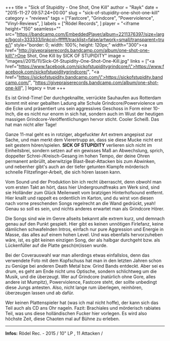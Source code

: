 +++
title = "Sick of Stupidity - One Shot, One Kill"
author = "Rayk"
date = "2015-11-27 09:57:24+00:00"
slug = "sick-of-stupidity-one-shot-one-kill"
category = "reviews"
tags = ["Fastcore", "Grindcore", "Powerviolence", "Vinyl-Reviews", ]
labels = ["Rödel Records", ]
player = "<iframe height=\"150\" seamless=\"\" src=\"https://bandcamp.com/EmbeddedPlayer/album=2211376397/size=large/bgcol=333333/linkcol=ffffff/tracklist=false/artwork=small/transparent=true/\" style=\"border: 0; width: 100%; height: 120px;\" width=\"300\"><a href=\"http://givepraiserecords.bandcamp.com/album/one-shot-one-kill\">One Shot, One Kill by SICK OF STUPIDITY</a></iframe>"
image = "images//2015/11/Sick-Of-Stupidity-One-Shot-One-Kill.jpg"
links = ["<a href=\"https://www.facebook.com/sickofstupiditygrindcore/\">https://www.facebook.com/sickofstupiditygrindcore/</a>", "<a href=\"https://sickofstupidity.bandcamp.com/\">https://sickofstupidity.bandcamp.com/</a>", "https://givepraiserecords.bandcamp.com/album/one-shot-one-kill", ]
legacy = true
+++

Es ist Grind-Time! Der durchgeknallte, verrückte Sauhaufen aus Rotterdam kommt mit einer geballten Ladung alte Schule Grindcore/Powerviolence um die Ecke und präsentiert uns sein aggressives Geschoss in Form einer 10-Inch, die es nicht nur enorm in sich hat, sondern auch im Wust der heutigen massigen Grindcore-Veröffentlichungen hervor sticht. Cooler Scheiß. Das hat man nicht aller Tage!

Ganze 11-mal geht es in rotziger, abgefuckter Art extrem angepisst zur Sache, und man merkt dem Vierertrupp an, dass sie diese Mucke nicht erst seit gestern hören/spielen. **SICK OF STUPIDITY** verlieren sich nicht im Einheitsbrei, sondern setzen auf ein gewisses Maß an Abwechslung, sprich, doppelter Schrei-/Kreisch-Gesang im hohen Tempo, der deine Ohren permanent anbrüllt, aberwitzige Blast-Beat-Attacken bis zum Abwinken, und nebenher gibt's auch an der tiefer getunten Klampfe mörderisch schnelle Flitzefinger-Arbeit, die sich hören lassen kann.

Vom Sound und der Produktion bin ich recht überrascht, denn obwohl man vom ersten Takt an hört, dass hier Undergroundfreaks am Werk sind, sind sie Holländer zum Glück Meilenweit vom bratzigen Hinterhofsound entfernt. Hier knallt und rappelt es ordentlich im Karton, und du wirst von diesen nach vorne preschenden Songs regelrecht an die Wand gedrückt, yeah! Genau so soll es sein, und nichts anderes erwartet man als Grindcore Hörer.

Die Songs sind wie im Genre allseits bekannt alle extrem kurz, und demnach genau auf den Punkt gespielt. Hier gibt es keinen unnötigen Firlefanz, keine dämlichen schwafelnden Intros, einfach nur pure Aggression und Energie in Masse, das alles auf einem hohen Level. Und was ebenfalls hervorzuheben wäre, ist, es gibt keinen einzigen Song, der als halbgar durchgeht bzw. als Lückenfüller auf die Platte gesch(m)issen wurde.

Bei der Coverauswahl war man allerdings etwas einfallslos, denn das verwendete Foto mit dem Kopfschuss hat man in den letzten Jahren schon zu Genüge bei anderen Death Metal bzw. Grind Bands entdeckt. Aber sei es drum, es geht am Ende nicht ums Optische, sondern schlichtweg um die Musik, und die überzeugt. Wer auf Grindcore (natürlich ohne Gore, alles andere ist Mumpitz), Powerviolence, Fastcore steht, der sollte unbedingt diese Jungs antesten. Also, nicht lange rum überlegen, reinhören, überzeugen lassen und ab dafür.

Wer keinen Plattenspieler hat (was ich mal nicht hoffe), der kann sich das Teil auch als CD ans Ohr nageln. Fazit: Brachiales und mörderisch rabiates Teil, was uns diese holländischen Fucker hier vorlegen. Es wird also höchste Zeit, diese Chaoten mal auf Bühne zu erleben.





---
**Infos:**
Rödel Rec. - 2015 / 
10" LP , 11 Attacken / 
